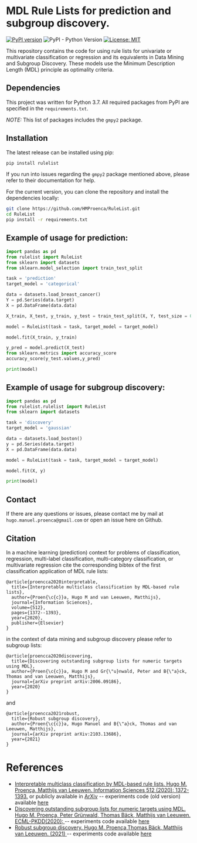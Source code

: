 

# MDL Rule Lists for prediction and subgroup discovery.

[![PyPI version](https://badge.fury.io/py/rulelist.svg)](https://badge.fury.io/py/rulelist)
![PyPI - Python Version](https://img.shields.io/pypi/pyversions/rulelist)
[![License: MIT](https://img.shields.io/badge/License-MIT-green.svg)](https://opensource.org/licenses/MIT)

This repository contains the code for using rule lists for univariate or multivariate classification or regression and its equivalents in Data Mining and Subgroup Discovery. 
These models use the Minimum Description Length (MDL) principle as optimality criteria.


## Dependencies

This project was written for Python 3.7. All required packages from PyPI are specified in the `requirements.txt`.

*NOTE:* This list of packages includes the `gmpy2` package.

## Installation

The latest release can be installed using pip:

```bash
pip install rulelist
```

If you run into issues regarding the `gmpy2` package mentioned above, please refer to their documentation for help.

For the current version, you can clone the repository and install the dependencies locally:

```bash
git clone https://github.com/HMProenca/RuleList.git
cd RuleList
pip install -r requirements.txt
```


## Example of usage for prediction:

```python
import pandas as pd
from rulelist import RuleList
from sklearn import datasets
from sklearn.model_selection import train_test_split

task = 'prediction'
target_model = 'categorical'

data = datasets.load_breast_cancer()
Y = pd.Series(data.target)
X = pd.DataFrame(data.data)

X_train, X_test, y_train, y_test = train_test_split(X, Y, test_size = 0.3)

model = RuleList(task = task, target_model = target_model)

model.fit(X_train, y_train)

y_pred = model.predict(X_test)
from sklearn.metrics import accuracy_score
accuracy_score(y_test.values,y_pred)

print(model)
```

## Example of usage for subgroup discovery:

```python
import pandas as pd
from rulelist.rulelist import RuleList
from sklearn import datasets

task = 'discovery'
target_model = 'gaussian'

data = datasets.load_boston()
y = pd.Series(data.target)
X = pd.DataFrame(data.data)

model = RuleList(task = task, target_model = target_model)

model.fit(X, y)

print(model)
```



## Contact

If there are any questions or issues, please contact me by mail at `hugo.manuel.proenca@gmail.com` or open an issue here on Github.


## Citation

In a machine learning (prediction) context for problems of classification, regression, multi-label classification, multi-category classification, or multivariate regression cite the corresponding bibtex of the first classification application of MDL rule lists:

```
@article{proencca2020interpretable,
  title={Interpretable multiclass classification by MDL-based rule lists},
  author={Proen{\c{c}}a, Hugo M and van Leeuwen, Matthijs},
  journal={Information Sciences},
  volume={512},
  pages={1372--1393},
  year={2020},
  publisher={Elsevier}
}
```

in the context of data mining and subgroup discovery please refer to subgroup lists:
```
@article{proencca2020discovering,
  title={Discovering outstanding subgroup lists for numeric targets using MDL},
  author={Proen{\c{c}}a, Hugo M and Gr{\"u}nwald, Peter and B{\"a}ck, Thomas and van Leeuwen, Matthijs},
  journal={arXiv preprint arXiv:2006.09186},
  year={2020}
} 
```
and
```
@article{proencca2021robust,
  title={Robust subgroup discovery},
  author={Proen{\c{c}}a, Hugo Manuel and B{\"a}ck, Thomas and van Leeuwen, Matthijs},
  journal={arXiv preprint arXiv:2103.13686},
  year={2021}
}
```

# References #
 * [Interpretable multiclass classification by MDL-based rule lists. Hugo M. Proença, Matthijs van Leeuwen. Information Sciences 512 (2020): 1372-1393.](https://www.sciencedirect.com/science/article/pii/S0020025519310138) or publicly available in [ArXiv](https://arxiv.org/abs/1905.00328) -- experiments code (old version) available [here](https://github.com/HMProenca/MDLRuleLists)
 * [Discovering outstanding subgroup lists for numeric targets using MDL. Hugo M. Proença, Peter Grünwald, Thomas Bäck, Matthijs van Leeuwen. ECML-PKDD(2020): ](https://arxiv.org/abs/2006.09186) -- experiments code available [here](https://github.com/HMProenca/SSDpp-numeric)
 * [Robust subgroup discovery. Hugo M. Proença,Thomas Bäck, Matthijs van Leeuwen. (2021) ](https://arxiv.org/abs/2103.13686) -- experiments code available [here](https://github.com/HMProenca/RobustSubgroupDiscovery)
